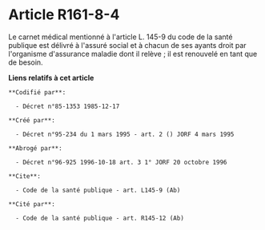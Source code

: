 # Article R161-8-4

Le carnet médical mentionné à l'article L. 145-9 du code de la santé publique est délivré à l'assuré social et à chacun de
ses ayants droit par l'organisme d'assurance maladie dont il relève ; il est renouvelé en tant que de besoin.

**Liens relatifs à cet article**

	**Codifié par**:

	  - Décret n°85-1353 1985-12-17

	**Créé par**:

	  - Décret n°95-234 du 1 mars 1995 - art. 2 () JORF 4 mars 1995

	**Abrogé par**:

	  - Décret n°96-925 1996-10-18 art. 3 1° JORF 20 octobre 1996

	**Cite**:

	  - Code de la santé publique - art. L145-9 (Ab)

	**Cité par**:

	  - Code de la santé publique - art. R145-12 (Ab)
